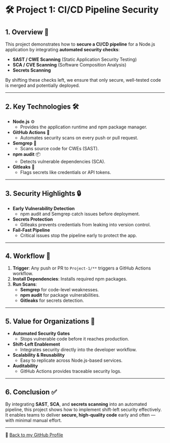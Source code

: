 # 🛠️ Project 1: CI/CD Pipeline Security

## 1. Overview 🚀
This project demonstrates how to **secure a CI/CD pipeline** for a Node.js application by integrating **automated security checks**:
- **SAST / CWE Scanning** (Static Application Security Testing)
- **SCA / CVE Scanning** (Software Composition Analysis)
- **Secrets Scanning**

By shifting these checks left, we ensure that only secure, well-tested code is merged and potentially deployed.

---

## 2. Key Technologies 🛠
- **Node.js** ⚙️  
  - Provides the application runtime and npm package manager.
- **GitHub Actions** 🤖  
  - Automates security scans on every push or pull request.
- **Semgrep** 🔎  
  - Scans source code for CWEs (SAST).
- **npm audit** 📦  
  - Detects vulnerable dependencies (SCA).
- **Gitleaks** 🔐  
  - Flags secrets like credentials or API tokens.

---

## 3. Security Highlights 🔒
- **Early Vulnerability Detection**  
  - npm audit and Semgrep catch issues before deployment.
- **Secrets Protection**  
  - Gitleaks prevents credentials from leaking into version control.
- **Fail-Fast Pipeline**  
  - Critical issues stop the pipeline early to protect the app.

---

## 4. Workflow 🔄
1. **Trigger**: Any push or PR to `Project-1/**` triggers a GitHub Actions workflow.
2. **Install Dependencies**: Installs required npm packages.
3. **Run Scans**:
   - **Semgrep** for code-level weaknesses.
   - **npm audit** for package vulnerabilities.
   - **Gitleaks** for secrets detection.

---

## 5. Value for Organizations 💼
- **Automated Security Gates**  
  - Stops vulnerable code before it reaches production.
- **Shift-Left Enablement**  
  - Integrates security directly into the developer workflow.
- **Scalability & Reusability**  
  - Easy to replicate across Node.js-based services.
- **Auditability**  
  - GitHub Actions provides traceable security logs.

---

## 6. Conclusion ✅
By integrating **SAST**, **SCA**, and **secrets scanning** into an automated pipeline, this project shows how to implement shift-left security effectively. It enables teams to deliver **secure, high-quality code** early and often — with minimal manual effort.

---

🔗 [Back to my GitHub Profile](https://github.com/nfroze)
